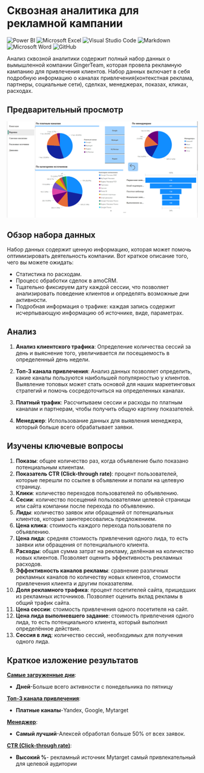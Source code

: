 # Cквозная аналитика для рекламной кампании

![Power BI](https://img.shields.io/badge/power_bi-F2C811?style=for-the-badge&logo=powerbi&logoColor=black)
![Microsoft Excel](https://img.shields.io/badge/Microsoft_Excel-217346?style=for-the-badge&logo=microsoft-excel&logoColor=white)
![Visual Studio Code](https://img.shields.io/badge/Visual%20Studio%20Code-0078d7.svg?style=for-the-badge&logo=visual-studio-code&logoColor=white)
![Markdown](https://img.shields.io/badge/markdown-%23000000.svg?style=for-the-badge&logo=markdown&logoColor=white)
![Microsoft Word](https://img.shields.io/badge/Microsoft_Word-2B579A?style=for-the-badge&logo=microsoft-word&logoColor=white)
![GitHub](https://img.shields.io/badge/github-%23121011.svg?style=for-the-badge&logo=github&logoColor=white)

Анализ сквозной аналитики содержит полный набор данных о вымышленной компании  GingerTeam, которая провела рекламную кампанию для привлечения клиентов. Набор данных включает в себя подробную информацию о каналах привлечения(контекстная реклама, партнеры, социальные сети), сделках, менеджерах, показах, кликах, расходах.

## Предварительный просмотр
![Preview](https://github.com/Nadezhda2024/End-to-end_analytics_for_Skillbox_dashboard/blob/main/Preview.png)

## Обзор набора данных

Набор данных содержит ценную информацию, которая может помочь оптимизировать деятельность компании. Вот краткое описание того, чего вы можете ожидать:
- Статистика по расходам.
- Процесс обработки сделок в amoCRM.
- Тщательно фиксируем дату каждой сессии, что позволяет анализировать поведение клиентов и определять возможные дни активности.
- Подробная информация о трафике: каждая запись содержит исчерпывающую информацию об источнике, виде, параметрах.

## Анализ


1. **Анализ клиентского трафика**: Определение количества сессий за день и выяснение того, увеличивается ли посещаемость в определенный день недели. 

2. **Топ-3 канала привлечения**: Анализ данных позволяет определить, какие каналы пользуются наибольшей популярностью у клиентов. Выявление топовых может стать основой для наших маркетинговых стратегий и помочь сосредоточиться на определенных каналах.

3. **Платный трафик**: Рассчитываем сессии и расходы по платным каналам и партнерам, чтобы получить общую картину показателей. 

4. **Менеджер**: Использование данных для выявления менеджера, который больше всего обрабатывает заявки. 

## Изучены ключевые вопросы

1. **Показы**: общее количество раз, когда объявление было показано потенциальным клиентам.
2. **Показатель CTR (Click-through rate)**: процент пользователей, которые перешли по ссылке в объявлении и попали на целевую страницу.
3. **Клики**: количество переходов пользователей по объявлению.
4. **Сесии**: количество посещений пользователями целевой страницы или сайта компании после перехода по объявлению.
5. **Лиды**: количество заявок или обращений от потенциальных клиентов, которые заинтересовались предложением.
6. **Цена клика**: стоимость каждого перехода пользователя по объявлению.
7. **Цена лида**: средняя стоимость привлечения одного лида, то есть заявки или обращения от потенциального клиента.
8. **Расходы**: общая сумма затрат на рекламу, делённая на количество новых клиентов. Позволяет оценить эффективность рекламных расходов.
9. **Эффективность каналов рекламы**: сравнение различных рекламных каналов по количеству новых клиентов, стоимости привлечения клиента и другим показателям.
10. **Доля рекламного трафика**: процент посетителей сайта, пришедших из рекламных источников. Позволяет оценить вклад рекламы в общий трафик сайта.
11. **Цена сессии**: стоимость привлечения одного посетителя на сайт.
12. **Цена лида выполневшего задание**:  стоимость привлечения одного лида, то есть потенциального клиента, который выполнил определённое действие.
13. **Сессия в лид**: количество сессий, необходимых для получения одного лида.



## Краткое изложение результатов

 <u>**Самые загруженные дни**</u>: 
- **Дней**-Больше всего активности с понедельника по пятницу 

 <u>**Топ-3 канала привлечения**</u>: 
- **Платные каналы**-Yandex, Google, Mytarget

<u>**Менеджер**</u>: 
- **Самый лучший**-Алексей обработал больше 50% от всех заявок. 

 <u>**CTR (Click-through rate)**</u>:
- **Высокий %**- рекламный источник Mytarget самый привлекательный для целевой аудитории
